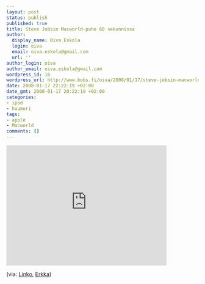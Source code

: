 ```yaml
---
layout: post
status: publish
published: true
title: Steve Jobsin Macworld-puhe 60 sekunnissa
author:
  display_name: Oiva Eskola
  login: oiva
  email: oiva.eskola@gmail.com
  url: ''
author_login: oiva
author_email: oiva.eskola@gmail.com
wordpress_id: 16
wordpress_url: http://www.bobs.fi/oiva/2008/01/17/steve-jobsin-macworld-puhe-60-sekunnissa/
date: 2008-01-17 22:22:19 +02:00
date_gmt: 2008-01-17 20:22:19 +02:00
categories:
- ipod
- huumori
tags:
- apple
- Macworld
comments: []
---
```

<p><iframe width="420" height="315" src="https://www.youtube.com/embed/Yz1-cPx0cIk" frameborder="0" allowfullscreen></iframe></p>
<p>(via: <a href="http://www.visakopu.net/linko/">Linko</a>, <a href="http://erkka.vuodatus.net/blog/1057762">Erkka</a>)</p>
